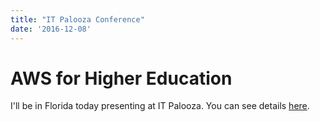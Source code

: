 ```yaml
---
title: "IT Palooza Conference"
date: '2016-12-08'
---
```

# AWS for Higher Education 
I'll be in Florida today presenting at IT Palooza. You can see details [here](http://itpalooza.org/session/aws-cloud-higher-education/).

